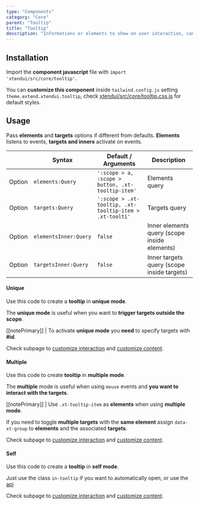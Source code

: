 ```yaml
---
type: "Components"
category: "Core"
parent: "Tooltip"
title: "Tooltip"
description: "Informations or elements to show on user interaction, can contain simple text and more complex graphics."
---
```


## Installation

Import the **component javascript** file with `import 'xtendui/src/core/tooltip'`.

You can **customize this component** inside `tailwind.config.js` setting `theme.extend.xtendui.tooltip`, check [xtendui/src/core/tooltip.css.js](https://github.com/minimit/xtendui/blob/beta/src/core/tooltip.css.js) for default styles.

## Usage

Pass **elements** and **targets** options if different from defaults. **Elements** listens to events, **targets and inners** activate on events.

<div class="xt-overflow-sub overflow-y-hidden overflow-x-scroll my-4 xt-my-auto w-full">

|                         | Syntax                                    | Default / Arguments                       | Description                   |
| ----------------------- | ----------------------------------------- | ----------------------------- | ----------------------------- |
| Option                  | `elements:Query`                          | `':scope > a, :scope > button, .xt-tooltip-item'`        | Elements query            |
| Option                  | `targets:Query`                          | `':scope > .xt-tooltip, .xt-tooltip-item > .xt-toolti'`        | Targets query            |
| Option                  | `elementsInner:Query`                          | `false`        | Inner elements query (scope inside elements)            |
| Option                  | `targetsInner:Query`                          | `false`        | Inner targets query (scope inside targets)           |

</div>

#### Unique

Use this code to create a **tooltip** in **unique mode**.

The **unique mode** is useful when you want to **trigger targets outside the scope**.

[[notePrimary]]
| To activate **unique mode** you **need** to specify targets with **#id**.

<demo>
  <demoinline src="demos/components/core/tooltip/usage-unique">
  </demoinline>
</demo>

Check subpage to [customize interaction](/components/core/tooltip/interaction) and [customize content](/components/core/tooltip/content).

#### Multiple

Use this code to create **tooltip** in **multiple mode**.

The **multiple** mode is useful when using `mouse` events and **you want to interact with the targets**.

[[notePrimary]]
| Use `.xt-tooltip-item` as **elements** when using **multiple mode**.

If you need to toggle **multiple targets** with the **same element** assign `data-xt-group` to **elements** and the associated **targets**.

<demo>
  <demoinline src="demos/components/core/tooltip/usage-multiple">
  </demoinline>
  <demoinline src="demos/components/core/tooltip/usage-multiple-group">
  </demoinline>
</demo>

Check subpage to [customize interaction](/components/core/tooltip/interaction) and [customize content](/components/core/tooltip/content).

#### Self

Use this code to create a **tooltip** in **self mode**.

Just use the class `in-tooltip` if you want to automatically open, or use the [api](/components/core/tooltip/api)

<demo>
  <demoinline src="demos/components/core/tooltip/usage-self">
  </demoinline>
</demo>

Check subpage to [customize interaction](/components/core/tooltip/interaction) and [customize content](/components/core/tooltip/content).

